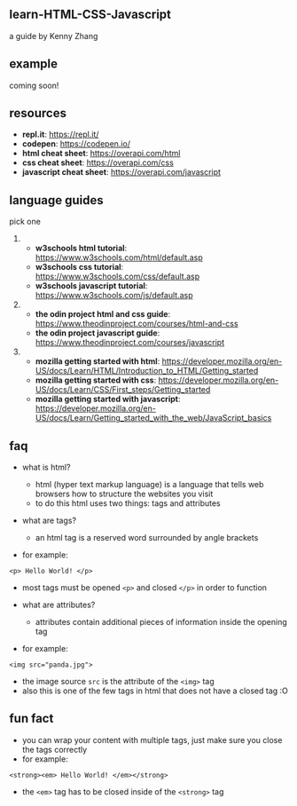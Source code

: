 ## learn-HTML-CSS-Javascript
a guide by Kenny Zhang

## example
coming soon!

## resources
- **repl.it**: https://repl.it/
- **codepen**: https://codepen.io/
- **html cheat sheet**: https://overapi.com/html
- **css cheat sheet**: https://overapi.com/css
- **javascript cheat sheet**: https://overapi.com/javascript

## language guides
pick one
1. - **w3schools html tutorial**: https://www.w3schools.com/html/default.asp
   - **w3schools css tutorial**: https://www.w3schools.com/css/default.asp
   - **w3schools javascript tutorial**: https://www.w3schools.com/js/default.asp
2. - **the odin project html and css guide**: https://www.theodinproject.com/courses/html-and-css
   - **the odin project javascript guide**: https://www.theodinproject.com/courses/javascript
3. - **mozilla getting started with html**: https://developer.mozilla.org/en-US/docs/Learn/HTML/Introduction_to_HTML/Getting_started
   - **mozilla getting started with css**: https://developer.mozilla.org/en-US/docs/Learn/CSS/First_steps/Getting_started
   - **mozilla getting started with javascript**: https://developer.mozilla.org/en-US/docs/Learn/Getting_started_with_the_web/JavaScript_basics

## faq
- what is html?
  - html (hyper text markup language) is a language that tells web browsers how to structure the websites you visit
  - to do this html uses two things: tags and attributes

- what are tags?
  - an html tag is a reserved word surrounded by angle brackets
- for example:

`<p> Hello World! </p>`

- most tags must be opened `<p>` and closed `</p>` in order to function

- what are attributes?
  - attributes contain additional pieces of information inside the opening tag
- for example:

`<img src="panda.jpg">`

- the image source `src` is the attribute of the `<img>` tag
- also this is one of the few tags in html that does not have a closed tag :O

## fun fact
- you can wrap your content with multiple tags, just make sure you close the tags correctly
- for example:

`<strong><em> Hello World! </em></strong>`

- the `<em>` tag has to be closed inside of the `<strong>` tag
